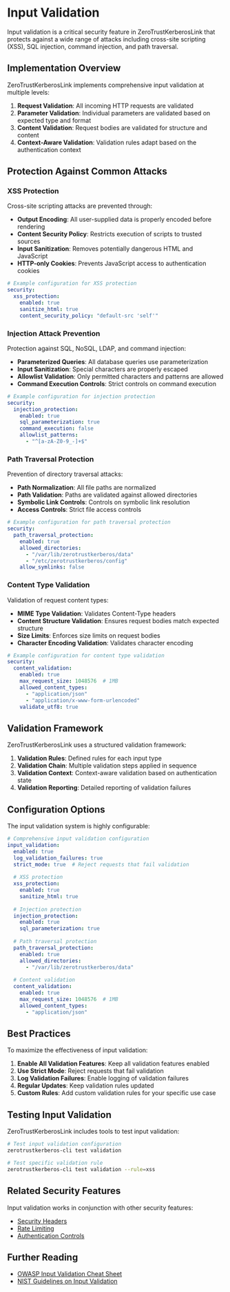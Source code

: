 # Input Validation

Input validation is a critical security feature in ZeroTrustKerberosLink that protects against a wide range of attacks including cross-site scripting (XSS), SQL injection, command injection, and path traversal.

## Implementation Overview

ZeroTrustKerberosLink implements comprehensive input validation at multiple levels:

1. **Request Validation**: All incoming HTTP requests are validated
2. **Parameter Validation**: Individual parameters are validated based on expected type and format
3. **Content Validation**: Request bodies are validated for structure and content
4. **Context-Aware Validation**: Validation rules adapt based on the authentication context

## Protection Against Common Attacks

### XSS Protection

Cross-site scripting attacks are prevented through:

- **Output Encoding**: All user-supplied data is properly encoded before rendering
- **Content Security Policy**: Restricts execution of scripts to trusted sources
- **Input Sanitization**: Removes potentially dangerous HTML and JavaScript
- **HTTP-only Cookies**: Prevents JavaScript access to authentication cookies

```yaml
# Example configuration for XSS protection
security:
  xss_protection:
    enabled: true
    sanitize_html: true
    content_security_policy: "default-src 'self'"
```

### Injection Attack Prevention

Protection against SQL, NoSQL, LDAP, and command injection:

- **Parameterized Queries**: All database queries use parameterization
- **Input Sanitization**: Special characters are properly escaped
- **Allowlist Validation**: Only permitted characters and patterns are allowed
- **Command Execution Controls**: Strict controls on command execution

```yaml
# Example configuration for injection protection
security:
  injection_protection:
    enabled: true
    sql_parameterization: true
    command_execution: false
    allowlist_patterns:
      - "^[a-zA-Z0-9_-]+$"
```

### Path Traversal Protection

Prevention of directory traversal attacks:

- **Path Normalization**: All file paths are normalized
- **Path Validation**: Paths are validated against allowed directories
- **Symbolic Link Controls**: Controls on symbolic link resolution
- **Access Controls**: Strict file access controls

```yaml
# Example configuration for path traversal protection
security:
  path_traversal_protection:
    enabled: true
    allowed_directories:
      - "/var/lib/zerotrustkerberos/data"
      - "/etc/zerotrustkerberos/config"
    allow_symlinks: false
```

### Content Type Validation

Validation of request content types:

- **MIME Type Validation**: Validates Content-Type headers
- **Content Structure Validation**: Ensures request bodies match expected structure
- **Size Limits**: Enforces size limits on request bodies
- **Character Encoding Validation**: Validates character encoding

```yaml
# Example configuration for content type validation
security:
  content_validation:
    enabled: true
    max_request_size: 1048576  # 1MB
    allowed_content_types:
      - "application/json"
      - "application/x-www-form-urlencoded"
    validate_utf8: true
```

## Validation Framework

ZeroTrustKerberosLink uses a structured validation framework:

1. **Validation Rules**: Defined rules for each input type
2. **Validation Chain**: Multiple validation steps applied in sequence
3. **Validation Context**: Context-aware validation based on authentication state
4. **Validation Reporting**: Detailed reporting of validation failures

## Configuration Options

The input validation system is highly configurable:

```yaml
# Comprehensive input validation configuration
input_validation:
  enabled: true
  log_validation_failures: true
  strict_mode: true  # Reject requests that fail validation
  
  # XSS protection
  xss_protection:
    enabled: true
    sanitize_html: true
    
  # Injection protection
  injection_protection:
    enabled: true
    sql_parameterization: true
    
  # Path traversal protection
  path_traversal_protection:
    enabled: true
    allowed_directories:
      - "/var/lib/zerotrustkerberos/data"
      
  # Content validation
  content_validation:
    enabled: true
    max_request_size: 1048576  # 1MB
    allowed_content_types:
      - "application/json"
```

## Best Practices

To maximize the effectiveness of input validation:

1. **Enable All Validation Features**: Keep all validation features enabled
2. **Use Strict Mode**: Reject requests that fail validation
3. **Log Validation Failures**: Enable logging of validation failures
4. **Regular Updates**: Keep validation rules updated
5. **Custom Rules**: Add custom validation rules for your specific use case

## Testing Input Validation

ZeroTrustKerberosLink includes tools to test input validation:

```bash
# Test input validation configuration
zerotrustkerberos-cli test validation

# Test specific validation rule
zerotrustkerberos-cli test validation --rule=xss
```

## Related Security Features

Input validation works in conjunction with other security features:

- [Security Headers](./security-headers.md)
- [Rate Limiting](./rate-limiting.md)
- [Authentication Controls](../configuration/authentication.md)

## Further Reading

- [OWASP Input Validation Cheat Sheet](https://cheatsheetseries.owasp.org/cheatsheets/Input_Validation_Cheat_Sheet.html)
- [NIST Guidelines on Input Validation](https://nvlpubs.nist.gov/nistpubs/SpecialPublications/NIST.SP.800-53r5.pdf)
